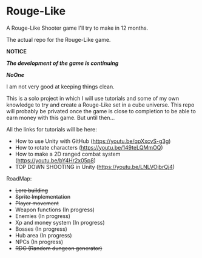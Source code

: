# Rouge-Like
A Rouge-Like Shooter game I'll try to make in 12 months.

The actual repo for the Rouge-Like game.

**NOTICE**

***The development of the game is continuing***

***NoOne***

I am not very good at keeping things clean.

This is a solo project in which I will use tutorials and some of my own knowledge to try and create a Rouge-Like set in a cube universe.
This repo will probably be privated once the game is close to completion to be able to earn money with this game. But until then...

All the links for tutorials will be here:
 - How to use Unity with GitHub (https://youtu.be/qpXxcvS-g3g)
 - How to rotate characters (https://youtu.be/149teLQMmOQ)
 - How to make a 2D ranged combat system (https://youtu.be/bY4Hr2x05p8)
 - TOP DOWN SHOOTING in Unity (https://youtu.be/LNLVOjbrQj4)
 
RoadMap:
 - ~~Lore building~~
 - ~~Sprite Implementation~~
 - ~~Player movement~~
 - Weapon functions (In progress)
 - Enemies (In progress)
 - Xp and money system (In progress)
 - Bosses (In progress)
 - Hub area (In progress)
 - NPCs (In progress)
 - ~~RDG (Random dungeon generator)~~
